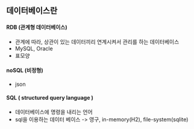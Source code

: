 ## 데이터베이스란

#### RDB (관계형 데이터베이스)
- 관계에 따라, 상관이 있는 데이터끼리 연계시켜서 관리를 하는 데이터베이스
- MySQL, Oracle
- 표모양

#### noSQL (비정형)
- json

#### SQL ( structured query language )
- 데이터베이스에 명령을 내리는 언어
- sql을 이용하는 데이터 베이스
-> 영구, in-memory(H2), file-system(sqlite)
